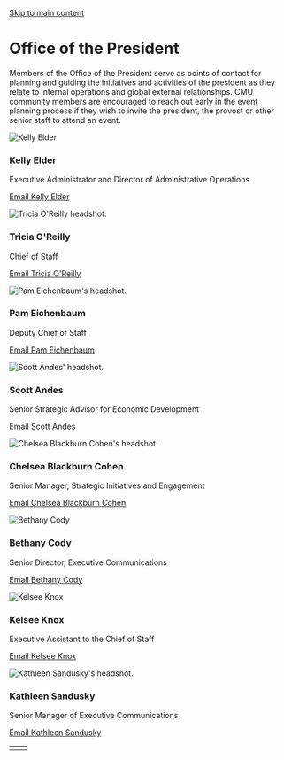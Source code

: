 [Skip to main content](https://www.cmu.edu/leadership/president/senior-staff#main-content)

# Office of the President

Members of the Office of the President serve as points of contact for planning and guiding the initiatives and activities of the president as they relate to internal operations and global external relationships. CMU community members are encouraged to reach out early in the event planning process if they wish to invite the president, the provost or other senior staff to attend an event.

![Kelly Elder](https://www.cmu.edu/sites/default/files/2025-04/kelly-elder_2021_900x900-min.jpg)

### Kelly Elder

Executive Administrator and Director of Administrative Operations

[Email Kelly Elder](mailto:kelder@andrew.cmu.edu)

![Tricia O'Reilly headshot. ](https://www.cmu.edu/sites/default/files/2025-04/tricia-oreilly-600x600-min.jpg)

### Tricia O'Reilly

Chief of Staff

[Email Tricia O'Reilly](mailto:teoreill@andrew.cmu.edu)

![Pam Eichenbaum's headshot.](https://www.cmu.edu/sites/default/files/2025-04/pam-eichenbaum-picture.jpeg)

### Pam Eichenbaum

Deputy Chief of Staff

[Email Pam Eichenbaum](mailto:peichenbaum@cmu.edu)

![Scott Andes' headshot.](https://www.cmu.edu/sites/default/files/2025-04/scottandes-1.jpg)

### Scott Andes

Senior Strategic Advisor for Economic Development

[Email Scott Andes](mailto:sandes@andrew.cmu.edu)

![Chelsea Blackburn Cohen's headshot.](https://www.cmu.edu/sites/default/files/2025-04/blackburn_cohen_600x600-2023.jpeg)

### Chelsea Blackburn Cohen

Senior Manager, Strategic Initiatives and Engagement

[Email Chelsea Blackburn Cohen](mailto:cblackbu@andrew.cmu.edu)

![Bethany Cody](https://www.cmu.edu/sites/default/files/2025-05/miga-600x600-min23.jpg)

### Bethany Cody

Senior Director, Executive Communications

[Email Bethany Cody](mailto:bmiga@andrew.cmu.edu)

![Kelsee Knox](https://www.cmu.edu/sites/default/files/2025-08/kelsee_knox_headshot_2025%201%20%281%29.jpg)

### Kelsee Knox

Executive Assistant to the Chief of Staff

[Email Kelsee Knox](mailto:khibner@andrew.cmu.edu)

![Kathleen Sandusky's headshot.](https://www.cmu.edu/sites/default/files/2025-04/kathleen_sandusky.jpg)

### Kathleen Sandusky

Senior Manager of Executive Communications

[Email Kathleen Sandusky](mailto:ksandusk@andrew.cmu.edu)

|     |     |
| --- | --- |
|  |  |
